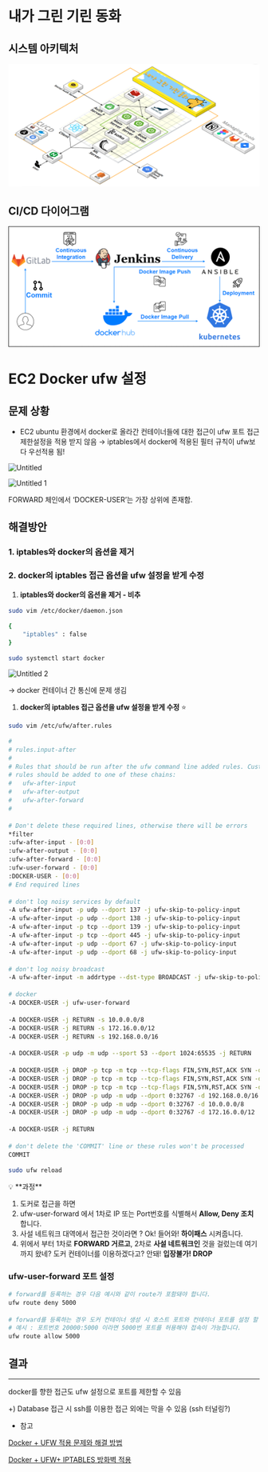 # 내가 그린 기린 동화

## 시스템 아키텍처

![](./%EC%8B%9C%EC%8A%A4%ED%85%9C_%EC%95%84%ED%82%A4%ED%85%8D%EC%B2%98.png)

## CI/CD 다이어그램

![](./CICD_%EB%8B%A4%EC%9D%B4%EC%96%B4%EA%B7%B8%EB%9E%A8.png)

# EC2 Docker ufw 설정

## 문제 상황

- EC2 ubuntu 환경에서 docker로 올라간 컨테이너들에 대한 접근이 ufw 포트 접근 제한설정을 적용 받지 않음
  → iptables에서 docker에 적용된 필터 규칙이 ufw보다 우선적용 됨!

![Untitled](https://i.imgur.com/ZdB1Pks.png)

![Untitled 1](https://i.imgur.com/vd5BHnV.png)

FORWARD 체인에서 ‘DOCKER-USER’는 가장 상위에 존재함.

## 해결방안

### 1. iptables와 docker의 옵션을 제거

### 2. docker의 iptables 접근 옵션을 ufw 설정을 받게 수정

1. **iptables와 docker의 옵션을 제거 - 비추**

```bash
sudo vim /etc/docker/daemon.json
```

```bash
{
    "iptables" : false
}
```

```bash
sudo systemctl start docker
```

![Untitled 2](https://i.imgur.com/toBsI5b.png)

→ docker 컨테이너 간 통신에 문제 생김

1. **docker의 iptables 접근 옵션을 ufw 설정을 받게 수정** ⭐

```bash
sudo vim /etc/ufw/after.rules
```

```bash
#
# rules.input-after
#
# Rules that should be run after the ufw command line added rules. Custom
# rules should be added to one of these chains:
#   ufw-after-input
#   ufw-after-output
#   ufw-after-forward
#

# Don't delete these required lines, otherwise there will be errors
*filter
:ufw-after-input - [0:0]
:ufw-after-output - [0:0]
:ufw-after-forward - [0:0]
:ufw-user-forward - [0:0]
:DOCKER-USER - [0:0]
# End required lines

# don't log noisy services by default
-A ufw-after-input -p udp --dport 137 -j ufw-skip-to-policy-input
-A ufw-after-input -p udp --dport 138 -j ufw-skip-to-policy-input
-A ufw-after-input -p tcp --dport 139 -j ufw-skip-to-policy-input
-A ufw-after-input -p tcp --dport 445 -j ufw-skip-to-policy-input
-A ufw-after-input -p udp --dport 67 -j ufw-skip-to-policy-input
-A ufw-after-input -p udp --dport 68 -j ufw-skip-to-policy-input

# don't log noisy broadcast
-A ufw-after-input -m addrtype --dst-type BROADCAST -j ufw-skip-to-policy-input

# docker
-A DOCKER-USER -j ufw-user-forward

-A DOCKER-USER -j RETURN -s 10.0.0.0/8
-A DOCKER-USER -j RETURN -s 172.16.0.0/12
-A DOCKER-USER -j RETURN -s 192.168.0.0/16

-A DOCKER-USER -p udp -m udp --sport 53 --dport 1024:65535 -j RETURN

-A DOCKER-USER -j DROP -p tcp -m tcp --tcp-flags FIN,SYN,RST,ACK SYN -d 192.168.0.0/16
-A DOCKER-USER -j DROP -p tcp -m tcp --tcp-flags FIN,SYN,RST,ACK SYN -d 10.0.0.0/8
-A DOCKER-USER -j DROP -p tcp -m tcp --tcp-flags FIN,SYN,RST,ACK SYN -d 172.16.0.0/12
-A DOCKER-USER -j DROP -p udp -m udp --dport 0:32767 -d 192.168.0.0/16
-A DOCKER-USER -j DROP -p udp -m udp --dport 0:32767 -d 10.0.0.0/8
-A DOCKER-USER -j DROP -p udp -m udp --dport 0:32767 -d 172.16.0.0/12

-A DOCKER-USER -j RETURN

# don't delete the 'COMMIT' line or these rules won't be processed
COMMIT
```

```bash
sudo ufw reload
```

<aside>
💡 **과정**

1. 도커로 접근을 하면
2. ufw-user-forward 에서 1차로 IP 또는 Port번호를 식별해서 **Allow, Deny 조치**합니다.
3. 사설 네트워크 대역에서 접근한 것이라면 ? Ok! 들어와! **하이패스** 시켜줍니다.
4. 위에서 부터 1차로 **FORWARD 거르고**, 2차로 **사설 네트워크인** 것을 걸렀는데 여기까지 왔네? 도커 컨테이너를 이용하겠다고? 안돼! **입장불가! DROP**
</aside>

### ufw-user-forward 포트 설정

```bash
# forward를 등록하는 경우 다음 예시와 같이 route가 포함돼야 합니다.
ufw route deny 5000

# forward를 등록하는 경우 도커 컨테이너 생성 시 호스트 포트와 컨테이너 포트를 설정 할 텐데, 지정 한 포트 중 '컨테이너 포트'로 등록을 해줘야 합니다.
# 예시 : 포트번호 20000:5000 이라면 5000번 포트를 허용해야 접속이 가능합니다.
ufw route allow 5000
```

## 결과

---

docker를 향한 접근도 ufw 설정으로 포트를 제한할 수 있음

+) Database 접근 시 ssh를 이용한 접근 외에는 막을 수 있음 (ssh 터널링?)

- 참고

[Docker + UFW 적용 문제와 해결 방법](https://d-life93.tistory.com/431)

[Docker + UFW+ IPTABLES 방화벽 적용](https://d-life93.tistory.com/466)
